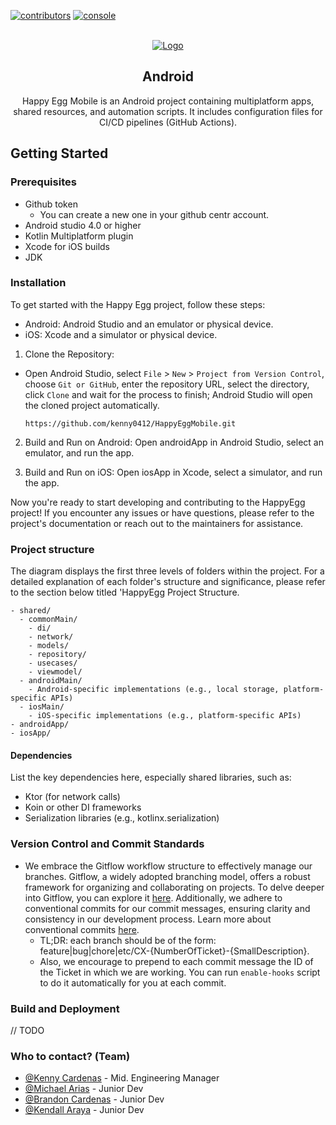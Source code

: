[![contributors][contributors-shield]][contributors-url]
[![console][console]][console-url]

<!-- PROJECT LOGO -->
<br />
<div align="center">
  <a href="https://play.google.com/store/apps/details?id=">
    <img src="https://img.freepik.com/premium-vector/cute-happy-egg-character-funny-jump-egg-cartoon-emoticon-flat-style-chick-emoji-vector_841552-285.jpg" alt="Logo" >
  </a>

<h2 align="center">Android</h2>
  <p align="center">
    Happy Egg Mobile is an Android project containing multiplatform apps, shared resources, and automation scripts. It includes configuration files for CI/CD pipelines (GitHub Actions).
    <br />
  </p>
</div>

## Getting Started

### Prerequisites

- Github token
    - You can create a new one in your github centr account.
- Android studio 4.0 or higher
- Kotlin Multiplatform plugin
- Xcode for iOS builds
- JDK

### Installation
To get started with the Happy Egg project, follow these steps:
* Android: Android Studio and an emulator or physical device.
* iOS: Xcode and a simulator or physical device.

1. Clone the Repository:
- Open Android Studio, select `File` > `New` > `Project from Version Control`, choose `Git or GitHub`, enter the repository URL, select the directory, click `Clone` and wait for the process to finish; Android Studio will open the cloned project automatically.
  ```
  https://github.com/kenny0412/HappyEggMobile.git
  ```
2. Build and Run on Android: Open androidApp in Android Studio, select an emulator, and run the app.

3. Build and Run on iOS: Open iosApp in Xcode, select a simulator, and run the app.

Now you're ready to start developing and contributing to the HappyEgg project! If you encounter any issues or have questions, please refer to the project's documentation or reach out to the maintainers for assistance.

### Project structure

The diagram displays the first three levels of folders within the project. For a detailed explanation of each folder's structure and significance, please refer to the section below titled 'HappyEgg Project Structure.

```
- shared/
  - commonMain/
    - di/
    - network/
    - models/
    - repository/
    - usecases/
    - viewmodel/
  - androidMain/
    - Android-specific implementations (e.g., local storage, platform-specific APIs)
  - iosMain/
    - iOS-specific implementations (e.g., platform-specific APIs)
- androidApp/
- iosApp/
```
#### Dependencies
List the key dependencies here, especially shared libraries, such as:

- Ktor (for network calls)
- Koin or other DI frameworks
- Serialization libraries (e.g., kotlinx.serialization)


### Version Control and Commit Standards

- We embrace the Gitflow workflow structure to effectively manage our branches. Gitflow, a widely adopted branching model, offers a robust framework for organizing and collaborating on projects. To delve deeper into Gitflow, you can explore it [here](https://www.atlassian.com/git/tutorials/comparing-workflows/gitflow-workflow#:~:text=What%20is%20Gitflow%3F,by%20Vincent%20Driessen%20at%20nvie.). Additionally, we adhere to conventional commits for our commit messages, ensuring clarity and consistency in our development process. Learn more about conventional commits [here](https://centr.atlassian.net/wiki/spaces/CEX/pages/2478604344/Engineering+Workflows#%F0%9F%A7%90-Pull-Requests-and-Peer-Review).
    - TL;DR: each branch should be of the form: feature|bug|chore|etc/CX-{NumberOfTicket}-{SmallDescription}.
    - Also, we encourage to prepend to each commit message the ID of the Ticket in which we are working. You can run `enable-hooks` script to do it automatically for you at each commit.

### Build and Deployment
// TODO

### Who to contact? (Team)
- [@Kenny Cardenas](https://github.com/kenny0412) - Mid. Engineering Manager
- [@Michael Arias](https://github.com/micha032799) - Junior Dev
- [@Brandon Cardenas](https://github.com/Kendall-22) - Junior Dev
- [@Kendall Araya](https://github.com/Sean17bcr) - Junior Dev


[contributors-shield]: https://img.shields.io/github/contributors/kenny0412/HappyEggMobile.svg?style=for-the-badge
[contributors-url]: https://github.com/centrfit/Stalker.Android/graphs/contributors
[console]: https://img.shields.io/badge/console-414141?style=for-the-badge&logo=googleplay&logoColor=white
[console-url]: https://play.google.com/console
